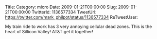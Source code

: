 Title: 
Category: micro
Date: 2009-01-21T00:00:00
Slug: 2009-01-21T00:00:00
TwitterId: 1136577334
TweetUrl: https://twitter.com/mark_philpot/status/1136577334
ReTweetUser: 

My train ride to work has 3 very annoying cellular dead zones. This is the heart of Sillicon Valley! AT&T get it together!